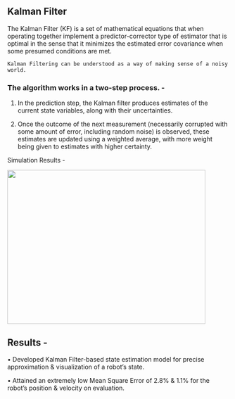 ## Kalman Filter
The Kalman Filter (KF) is a set of mathematical equations that when operating together implement a predictor-corrector type of estimator that is optimal in the sense that it minimizes the estimated error covariance when some presumed conditions are met.

```
Kalman Filtering can be understood as a way of making sense of a noisy world.
```
### The algorithm works in a two-step process. - 

1. In the prediction step, the Kalman filter produces estimates of the current state variables, along with their uncertainties. 

2. Once the outcome of the next measurement (necessarily corrupted with some amount of error, including random noise) is observed, these estimates are updated using a weighted average, with more weight being given to estimates with higher certainty.

Simulation Results - 
 
 <image src="https://github.com/souvik0306/Kalman-Filter/blob/main/Media/Figure_2.png" width="450" height="350">

## Results - 
• Developed Kalman Filter-based state estimation model for precise approximation & visualization of a robot’s state. 

• Attained an extremely low Mean Square Error of 2.8% & 1.1% for the robot’s position & velocity on evaluation.
